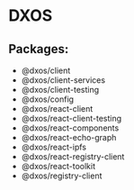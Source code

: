 # DXOS
## Packages:
- @dxos/client
- @dxos/client-services
- @dxos/client-testing
- @dxos/config
- @dxos/react-client
- @dxos/react-client-testing
- @dxos/react-components
- @dxos/react-echo-graph
- @dxos/react-ipfs
- @dxos/react-registry-client
- @dxos/react-toolkit
- @dxos/registry-client